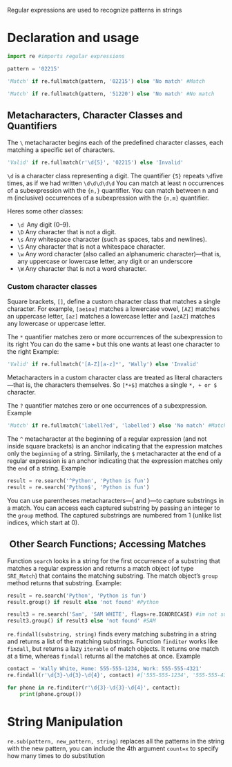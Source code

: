 Regular expressions are used to recognize patterns in strings

# Declaration and usage
```python
import re #imports regular expressions

pattern = '02215'

'Match' if re.fullmatch(pattern, '02215') else 'No match' #Match

'Match' if re.fullmatch(pattern, '51220') else 'No match' #No match
```

## Metacharacters, Character Classes and Quantifiers
The `\` metacharacter begins each of the predefined character classes, each matching a specific set of characters.

```python
'Valid' if re.fullmatch(r'\d{5}', '02215') else 'Invalid'
```
`\d` is a character class representing a digit. The quantifier `{5}` repeats `\d`five times, as if we had written `\d\d\d\d\d`
You can match at least n occurrences of a subexpression with the `{n,}` quantifier.
You can match between n and m (inclusive) occurrences of a subexpression with the `{n,m}` quantifier.

Heres some other classes:
* `\d `Any digit (0–9).
* `\D` Any character that is not a digit.
* `\s` Any whitespace character (such as spaces, tabs and newlines).
* `\S` Any character that is not a whitespace character.
* `\w` Any word character (also called an alphanumeric character)—that is, any uppercase or lowercase letter, any digit or an underscore
* `\W` Any character that is not a word character.

### Custom character classes
Square brackets, `[]`, define a custom character class that matches a single character. For example, `[aeiou]` matches a lowercase vowel, `[AZ]` matches an uppercase letter, `[az]` matches a lowercase letter and `[azAZ]` matches any lowercase or uppercase letter.

The `*` quantifier matches zero or more occurrences of the subexpression to its right
You can do the same `+` but this one wants at least one character to the right
Example:
```python
'Valid' if re.fullmatch('[A-Z][a-z]*', 'Wally') else 'Invalid'
```

Metacharacters in a custom character class are treated as literal characters—that is, the characters themselves. So `[*+$]` matches a single `*, + or $` character.

The `?` quantifier matches zero or one occurrences of a subexpression.
Example
```python
'Match' if re.fullmatch('labell?ed', 'labelled') else 'No match' #Match
```

The `^` metacharacter at the beginning of a regular expression (and not inside square brackets) is an anchor indicating that the expression matches only the `beginning` of a string.
Similarly, the `$` metacharacter at the end of a regular expression is an anchor indicating that the expression matches only the `end` of a string.
Example
```python
result = re.search('^Python', 'Python is fun')
result = re.search('Python$', 'Python is fun')
```

You can use parentheses metacharacters—( and )—to capture substrings in a match.
You can access each captured substring by passing an integer to the `group` method. The captured substrings are numbered from 1 (unlike list indices, which start at 0).

##  Other Search Functions; Accessing Matches
Function `search` looks in a string for the first occurrence of a substring that matches a regular expression and returns a match object (of type `SRE_Match`) that contains the matching substring. The match object’s `group` method returns that substring.
Example:
```python
result = re.search('Python', 'Python is fun')
result.group() if result else 'not found' #Python

result3 = re.search('Sam', 'SAM WHITE', flags=re.IGNORECASE) #im not sure how this works
result3.group() if result3 else 'not found' #SAM
```

`re.findall(substring, string)` finds every matching substring in a string and returns a list of the matching substrings.
Function `finditer` works like `findall`, but returns a lazy `iterable` of match objects. It returns one match at a time, whereas `findall` returns all the matches at once.
Example
```python
contact = 'Wally White, Home: 555-555-1234, Work: 555-555-4321'
re.findall(r'\d{3}-\d{3}-\d{4}', contact) #['555-555-1234', '555-555-4321']

for phone in re.finditer(r'\d{3}-\d{3}-\d{4}', contact):
	print(phone.group())
```


# String Manipulation
`re.sub(pattern, new_pattern, string)` replaces all the patterns in the string with the new pattern, you can include the 4th argument `count=x` to specify how many times to do substitution
